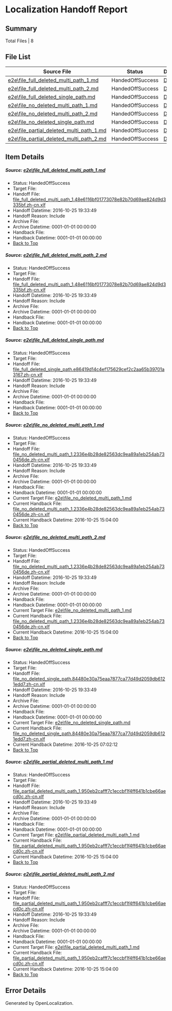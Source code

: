 # <a name='report-top'></a> Localization Handoff Report

## Summary
 Total Files | 8

## File List
 Source File | Status | Details 
 ----------- | ------ | ------- 
 [e2e\file_full_deleted_multi_path_1.md](https://github.com/OpenLocalizationTestOrg/ol-test0/blob/a7f5adba984ca07c0153f5b7cc1e208faa5a5e74/e2e/file_full_deleted_multi_path_1.md) | HandedOffSuccess | [Details](#333e0d3f77eff0b9c2907f1893a2a70aa8f00fd91)
 [e2e\file_full_deleted_multi_path_2.md](https://github.com/OpenLocalizationTestOrg/ol-test0/blob/a7f5adba984ca07c0153f5b7cc1e208faa5a5e74/e2e/file_full_deleted_multi_path_2.md) | HandedOffSuccess | [Details](#333e0d3f77eff0b9c2907f1893a2a70aa8f00fd92)
 [e2e\file_full_deleted_single_path.md](https://github.com/OpenLocalizationTestOrg/ol-test0/blob/a7f5adba984ca07c0153f5b7cc1e208faa5a5e74/e2e/file_full_deleted_single_path.md) | HandedOffSuccess | [Details](#9be4eacc545a59424d5980324dc545ec380b90043)
 [e2e\file_no_deleted_multi_path_1.md](https://github.com/OpenLocalizationTestOrg/ol-test0/blob/a7f5adba984ca07c0153f5b7cc1e208faa5a5e74/e2e/file_no_deleted_multi_path_1.md) | HandedOffSuccess | [Details](#0360282fde402559b399d2558cd03581ab0642e84)
 [e2e\file_no_deleted_multi_path_2.md](https://github.com/OpenLocalizationTestOrg/ol-test0/blob/a7f5adba984ca07c0153f5b7cc1e208faa5a5e74/e2e/file_no_deleted_multi_path_2.md) | HandedOffSuccess | [Details](#0360282fde402559b399d2558cd03581ab0642e85)
 [e2e\file_no_deleted_single_path.md](https://github.com/OpenLocalizationTestOrg/ol-test0/blob/a7f5adba984ca07c0153f5b7cc1e208faa5a5e74/e2e/file_no_deleted_single_path.md) | HandedOffSuccess | [Details](#218a598c6d5e697bc6f47f7671296d2fde37aa576)
 [e2e\file_partial_deleted_multi_path_1.md](https://github.com/OpenLocalizationTestOrg/ol-test0/blob/a7f5adba984ca07c0153f5b7cc1e208faa5a5e74/e2e/file_partial_deleted_multi_path_1.md) | HandedOffSuccess | [Details](#b2e6d741304309887fa0a8ca3b461682c9420f897)
 [e2e\file_partial_deleted_multi_path_2.md](https://github.com/OpenLocalizationTestOrg/ol-test0/blob/a7f5adba984ca07c0153f5b7cc1e208faa5a5e74/e2e/file_partial_deleted_multi_path_2.md) | HandedOffSuccess | [Details](#b2e6d741304309887fa0a8ca3b461682c9420f898)

## Item Details
##### <a name='333e0d3f77eff0b9c2907f1893a2a70aa8f00fd91'></a> Source: [e2e\file_full_deleted_multi_path_1.md](https://github.com/OpenLocalizationTestOrg/ol-test0/blob/a7f5adba984ca07c0153f5b7cc1e208faa5a5e74/e2e/file_full_deleted_multi_path_1.md)
* Status: HandedOffSuccess
* Target File: 
* Handoff File: [file_full_deleted_multi_path_1.48e6116bf01773078e82b70d69ae824d9d3335bf.zh-cn.xlf](https://github.com/OpenLocalizationTestOrg/ol-test0-handoff/blob/50a74d97c93f21c7c8576b6afe22e3514967e9cd/ol-handoff/OpenLocalizationTestOrg/ol-test0-zhcn/shujia/ht/file_full_deleted_multi_path_1.48e6116bf01773078e82b70d69ae824d9d3335bf.zh-cn.xlf)
* Handoff Datetime: 2016-10-25 19:33:49
* Handoff Reason: Include
* Archive File: 
* Archive Datetime: 0001-01-01 00:00:00
* Handback File: 
* Handback Datetime: 0001-01-01 00:00:00
* [Back to Top](#report-top)

##### <a name='333e0d3f77eff0b9c2907f1893a2a70aa8f00fd92'></a> Source: [e2e\file_full_deleted_multi_path_2.md](https://github.com/OpenLocalizationTestOrg/ol-test0/blob/a7f5adba984ca07c0153f5b7cc1e208faa5a5e74/e2e/file_full_deleted_multi_path_2.md)
* Status: HandedOffSuccess
* Target File: 
* Handoff File: [file_full_deleted_multi_path_1.48e6116bf01773078e82b70d69ae824d9d3335bf.zh-cn.xlf](https://github.com/OpenLocalizationTestOrg/ol-test0-handoff/blob/50a74d97c93f21c7c8576b6afe22e3514967e9cd/ol-handoff/OpenLocalizationTestOrg/ol-test0-zhcn/shujia/ht/file_full_deleted_multi_path_1.48e6116bf01773078e82b70d69ae824d9d3335bf.zh-cn.xlf)
* Handoff Datetime: 2016-10-25 19:33:49
* Handoff Reason: Include
* Archive File: 
* Archive Datetime: 0001-01-01 00:00:00
* Handback File: 
* Handback Datetime: 0001-01-01 00:00:00
* [Back to Top](#report-top)

##### <a name='9be4eacc545a59424d5980324dc545ec380b90043'></a> Source: [e2e\file_full_deleted_single_path.md](https://github.com/OpenLocalizationTestOrg/ol-test0/blob/a7f5adba984ca07c0153f5b7cc1e208faa5a5e74/e2e/file_full_deleted_single_path.md)
* Status: HandedOffSuccess
* Target File: 
* Handoff File: [file_full_deleted_single_path.e86419d14c4ef175629cef2c2aa65b39701a3167.zh-cn.xlf](https://github.com/OpenLocalizationTestOrg/ol-test0-handoff/blob/50a74d97c93f21c7c8576b6afe22e3514967e9cd/ol-handoff/OpenLocalizationTestOrg/ol-test0-zhcn/shujia/ht/file_full_deleted_single_path.e86419d14c4ef175629cef2c2aa65b39701a3167.zh-cn.xlf)
* Handoff Datetime: 2016-10-25 19:33:49
* Handoff Reason: Include
* Archive File: 
* Archive Datetime: 0001-01-01 00:00:00
* Handback File: 
* Handback Datetime: 0001-01-01 00:00:00
* [Back to Top](#report-top)

##### <a name='0360282fde402559b399d2558cd03581ab0642e84'></a> Source: [e2e\file_no_deleted_multi_path_1.md](https://github.com/OpenLocalizationTestOrg/ol-test0/blob/a7f5adba984ca07c0153f5b7cc1e208faa5a5e74/e2e/file_no_deleted_multi_path_1.md)
* Status: HandedOffSuccess
* Target File: 
* Handoff File: [file_no_deleted_multi_path_1.2336e4b28de82563dc9ea89a1eb254ab730456de.zh-cn.xlf](https://github.com/OpenLocalizationTestOrg/ol-test0-handoff/blob/50a74d97c93f21c7c8576b6afe22e3514967e9cd/ol-handoff/OpenLocalizationTestOrg/ol-test0-zhcn/shujia/ht/file_no_deleted_multi_path_1.2336e4b28de82563dc9ea89a1eb254ab730456de.zh-cn.xlf)
* Handoff Datetime: 2016-10-25 19:33:49
* Handoff Reason: Include
* Archive File: 
* Archive Datetime: 0001-01-01 00:00:00
* Handback File: 
* Handback Datetime: 0001-01-01 00:00:00
* Current Target File: [e2e\file_no_deleted_multi_path_1.md](https://github.com/OpenLocalizationTestOrg/ol-test0-zhcn/blob/4e543c43637b06c624cdb13eb6c16bf1f488bbf0/e2e/file_no_deleted_multi_path_1.md)
* Current Handback File: [file_no_deleted_multi_path_1.2336e4b28de82563dc9ea89a1eb254ab730456de.zh-cn.xlf](https://github.com/OpenLocalizationTestOrg/ol-test0-handback/blob/3f5b6b8fdc38ee339791281bbff638408df8c24d/ol-handback/OpenLocalizationTestOrg/ol-test0-zhcn/shujia/ht/file_no_deleted_multi_path_1.2336e4b28de82563dc9ea89a1eb254ab730456de.zh-cn.xlf)
* Current Handback Datetime: 2016-10-25 15:04:00
* [Back to Top](#report-top)

##### <a name='0360282fde402559b399d2558cd03581ab0642e85'></a> Source: [e2e\file_no_deleted_multi_path_2.md](https://github.com/OpenLocalizationTestOrg/ol-test0/blob/a7f5adba984ca07c0153f5b7cc1e208faa5a5e74/e2e/file_no_deleted_multi_path_2.md)
* Status: HandedOffSuccess
* Target File: 
* Handoff File: [file_no_deleted_multi_path_1.2336e4b28de82563dc9ea89a1eb254ab730456de.zh-cn.xlf](https://github.com/OpenLocalizationTestOrg/ol-test0-handoff/blob/50a74d97c93f21c7c8576b6afe22e3514967e9cd/ol-handoff/OpenLocalizationTestOrg/ol-test0-zhcn/shujia/ht/file_no_deleted_multi_path_1.2336e4b28de82563dc9ea89a1eb254ab730456de.zh-cn.xlf)
* Handoff Datetime: 2016-10-25 19:33:49
* Handoff Reason: Include
* Archive File: 
* Archive Datetime: 0001-01-01 00:00:00
* Handback File: 
* Handback Datetime: 0001-01-01 00:00:00
* Current Target File: [e2e\file_no_deleted_multi_path_1.md](https://github.com/OpenLocalizationTestOrg/ol-test0-zhcn/blob/4e543c43637b06c624cdb13eb6c16bf1f488bbf0/e2e/file_no_deleted_multi_path_1.md)
* Current Handback File: [file_no_deleted_multi_path_1.2336e4b28de82563dc9ea89a1eb254ab730456de.zh-cn.xlf](https://github.com/OpenLocalizationTestOrg/ol-test0-handback/blob/3f5b6b8fdc38ee339791281bbff638408df8c24d/ol-handback/OpenLocalizationTestOrg/ol-test0-zhcn/shujia/ht/file_no_deleted_multi_path_1.2336e4b28de82563dc9ea89a1eb254ab730456de.zh-cn.xlf)
* Current Handback Datetime: 2016-10-25 15:04:00
* [Back to Top](#report-top)

##### <a name='218a598c6d5e697bc6f47f7671296d2fde37aa576'></a> Source: [e2e\file_no_deleted_single_path.md](https://github.com/OpenLocalizationTestOrg/ol-test0/blob/a7f5adba984ca07c0153f5b7cc1e208faa5a5e74/e2e/file_no_deleted_single_path.md)
* Status: HandedOffSuccess
* Target File: 
* Handoff File: [file_no_deleted_single_path.84480e30a75eaa7877ca77d49d2059db6121edd7.zh-cn.xlf](https://github.com/OpenLocalizationTestOrg/ol-test0-handoff/blob/50a74d97c93f21c7c8576b6afe22e3514967e9cd/ol-handoff/OpenLocalizationTestOrg/ol-test0-zhcn/shujia/ht/file_no_deleted_single_path.84480e30a75eaa7877ca77d49d2059db6121edd7.zh-cn.xlf)
* Handoff Datetime: 2016-10-25 19:33:49
* Handoff Reason: Include
* Archive File: 
* Archive Datetime: 0001-01-01 00:00:00
* Handback File: 
* Handback Datetime: 0001-01-01 00:00:00
* Current Target File: [e2e\file_no_deleted_single_path.md](https://github.com/OpenLocalizationTestOrg/ol-test0-zhcn/blob/b1c9e3ade8318c190505d38408bced62ea347be8/e2e/file_no_deleted_single_path.md)
* Current Handback File: [file_no_deleted_single_path.84480e30a75eaa7877ca77d49d2059db6121edd7.zh-cn.xlf](https://github.com/OpenLocalizationTestOrg/ol-test0-handback/blob/c0d1364784743faf6d390624d2a4ecacedbc519d/ol-handback/OpenLocalizationTestOrg/ol-test0-zhcn/shujia/mt/file_no_deleted_single_path.84480e30a75eaa7877ca77d49d2059db6121edd7.zh-cn.xlf)
* Current Handback Datetime: 2016-10-25 07:02:12
* [Back to Top](#report-top)

##### <a name='b2e6d741304309887fa0a8ca3b461682c9420f897'></a> Source: [e2e\file_partial_deleted_multi_path_1.md](https://github.com/OpenLocalizationTestOrg/ol-test0/blob/a7f5adba984ca07c0153f5b7cc1e208faa5a5e74/e2e/file_partial_deleted_multi_path_1.md)
* Status: HandedOffSuccess
* Target File: 
* Handoff File: [file_partial_deleted_multi_path_1.950eb2cafff7c1eccbf1f4ff641b1cbe66aecd0c.zh-cn.xlf](https://github.com/OpenLocalizationTestOrg/ol-test0-handoff/blob/50a74d97c93f21c7c8576b6afe22e3514967e9cd/ol-handoff/OpenLocalizationTestOrg/ol-test0-zhcn/shujia/ht/file_partial_deleted_multi_path_1.950eb2cafff7c1eccbf1f4ff641b1cbe66aecd0c.zh-cn.xlf)
* Handoff Datetime: 2016-10-25 19:33:49
* Handoff Reason: Include
* Archive File: 
* Archive Datetime: 0001-01-01 00:00:00
* Handback File: 
* Handback Datetime: 0001-01-01 00:00:00
* Current Target File: [e2e\file_partial_deleted_multi_path_1.md](https://github.com/OpenLocalizationTestOrg/ol-test0-zhcn/blob/4e543c43637b06c624cdb13eb6c16bf1f488bbf0/e2e/file_partial_deleted_multi_path_1.md)
* Current Handback File: [file_partial_deleted_multi_path_1.950eb2cafff7c1eccbf1f4ff641b1cbe66aecd0c.zh-cn.xlf](https://github.com/OpenLocalizationTestOrg/ol-test0-handback/blob/3f5b6b8fdc38ee339791281bbff638408df8c24d/ol-handback/OpenLocalizationTestOrg/ol-test0-zhcn/shujia/ht/file_partial_deleted_multi_path_1.950eb2cafff7c1eccbf1f4ff641b1cbe66aecd0c.zh-cn.xlf)
* Current Handback Datetime: 2016-10-25 15:04:00
* [Back to Top](#report-top)

##### <a name='b2e6d741304309887fa0a8ca3b461682c9420f898'></a> Source: [e2e\file_partial_deleted_multi_path_2.md](https://github.com/OpenLocalizationTestOrg/ol-test0/blob/a7f5adba984ca07c0153f5b7cc1e208faa5a5e74/e2e/file_partial_deleted_multi_path_2.md)
* Status: HandedOffSuccess
* Target File: 
* Handoff File: [file_partial_deleted_multi_path_1.950eb2cafff7c1eccbf1f4ff641b1cbe66aecd0c.zh-cn.xlf](https://github.com/OpenLocalizationTestOrg/ol-test0-handoff/blob/50a74d97c93f21c7c8576b6afe22e3514967e9cd/ol-handoff/OpenLocalizationTestOrg/ol-test0-zhcn/shujia/ht/file_partial_deleted_multi_path_1.950eb2cafff7c1eccbf1f4ff641b1cbe66aecd0c.zh-cn.xlf)
* Handoff Datetime: 2016-10-25 19:33:49
* Handoff Reason: Include
* Archive File: 
* Archive Datetime: 0001-01-01 00:00:00
* Handback File: 
* Handback Datetime: 0001-01-01 00:00:00
* Current Target File: [e2e\file_partial_deleted_multi_path_1.md](https://github.com/OpenLocalizationTestOrg/ol-test0-zhcn/blob/4e543c43637b06c624cdb13eb6c16bf1f488bbf0/e2e/file_partial_deleted_multi_path_1.md)
* Current Handback File: [file_partial_deleted_multi_path_1.950eb2cafff7c1eccbf1f4ff641b1cbe66aecd0c.zh-cn.xlf](https://github.com/OpenLocalizationTestOrg/ol-test0-handback/blob/3f5b6b8fdc38ee339791281bbff638408df8c24d/ol-handback/OpenLocalizationTestOrg/ol-test0-zhcn/shujia/ht/file_partial_deleted_multi_path_1.950eb2cafff7c1eccbf1f4ff641b1cbe66aecd0c.zh-cn.xlf)
* Current Handback Datetime: 2016-10-25 15:04:00
* [Back to Top](#report-top)


## Error Details

Generated by OpenLocalization.
